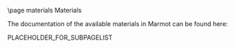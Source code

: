 \page materials Materials

The documentation of the available materials in Marmot can be found here:

PLACEHOLDER_FOR_SUBPAGELIST
